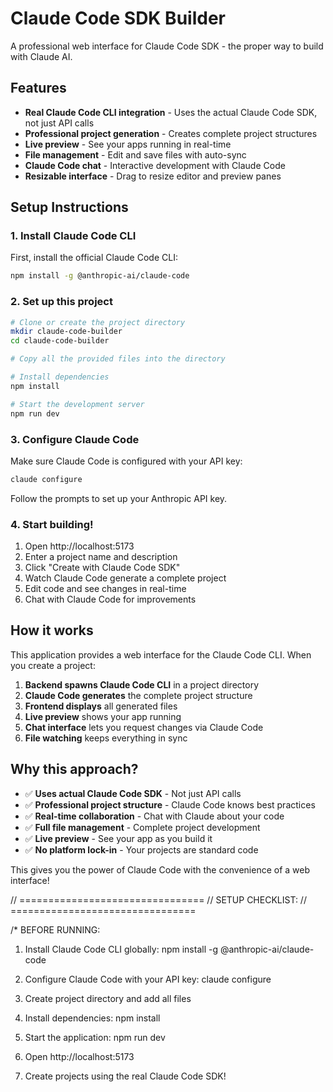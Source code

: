 # Claude Code SDK Builder

A professional web interface for Claude Code SDK - the proper way to build with Claude AI.

## Features

- **Real Claude Code CLI integration** - Uses the actual Claude Code SDK, not just API calls
- **Professional project generation** - Creates complete project structures
- **Live preview** - See your apps running in real-time
- **File management** - Edit and save files with auto-sync
- **Claude Code chat** - Interactive development with Claude Code
- **Resizable interface** - Drag to resize editor and preview panes

## Setup Instructions

### 1. Install Claude Code CLI

First, install the official Claude Code CLI:

```bash
npm install -g @anthropic-ai/claude-code
```

### 2. Set up this project

```bash
# Clone or create the project directory
mkdir claude-code-builder
cd claude-code-builder

# Copy all the provided files into the directory

# Install dependencies
npm install

# Start the development server
npm run dev
```

### 3. Configure Claude Code

Make sure Claude Code is configured with your API key:

```bash
claude configure
```

Follow the prompts to set up your Anthropic API key.

### 4. Start building!

1. Open http://localhost:5173
2. Enter a project name and description
3. Click "Create with Claude Code SDK"
4. Watch Claude Code generate a complete project
5. Edit code and see changes in real-time
6. Chat with Claude Code for improvements

## How it works

This application provides a web interface for the Claude Code CLI. When you create a project:

1. **Backend spawns Claude Code CLI** in a project directory
2. **Claude Code generates** the complete project structure
3. **Frontend displays** all generated files
4. **Live preview** shows your app running
5. **Chat interface** lets you request changes via Claude Code
6. **File watching** keeps everything in sync

## Why this approach?

- ✅ **Uses actual Claude Code SDK** - Not just API calls
- ✅ **Professional project structure** - Claude Code knows best practices
- ✅ **Real-time collaboration** - Chat with Claude about your code
- ✅ **Full file management** - Complete project development
- ✅ **Live preview** - See your app as you build it
- ✅ **No platform lock-in** - Your projects are standard code

This gives you the power of Claude Code with the convenience of a web interface!

// ================================
// SETUP CHECKLIST:
// ================================

/*
BEFORE RUNNING:

1. Install Claude Code CLI globally:
   npm install -g @anthropic-ai/claude-code

2. Configure Claude Code with your API key:
   claude configure

3. Create project directory and add all files

4. Install dependencies:
   npm install

5. Start the application:
   npm run dev

6. Open http://localhost:5173

7. Create projects using the real Claude Code SDK!
